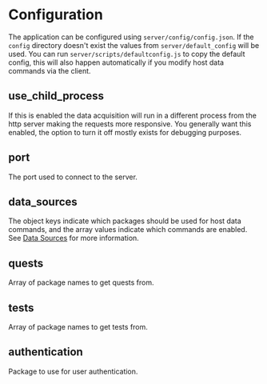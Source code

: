 # Configuration

The application can be configured using `server/config/config.json`. If the `config` directory doesn't exist the values from `server/default_config` will be used. You can run `server/scripts/defaultconfig.js` to copy the default config, this will also happen automatically if you modify host data commands via the client.

## use_child_process

If this is enabled the data acquisition will run in a different process from the http server making the requests more responsive. You generally want this enabled, the option to turn it off mostly exists for debugging purposes.

## port

The port used to connect to the server.

## data_sources

The object keys indicate which packages should be used for host data commands, and the array values indicate which commands are enabled. See [Data Sources](data_source.md) for more information.

## quests

Array of package names to get quests from.

## tests

Array of package names to get tests from.

## authentication

Package to use for user authentication.